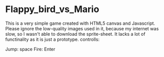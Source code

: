 # Flappy_bird_vs_Mario

This is a very simple game created with HTML5 canvas and Javascript.
Please ignore the low-quality images used in it, because my internet was slow, so I wasn't able to download the sprite-sheet.
It lacks a lot of functinality as it is just a prototype.
controlls:


Jump: space
Fire: Enter
